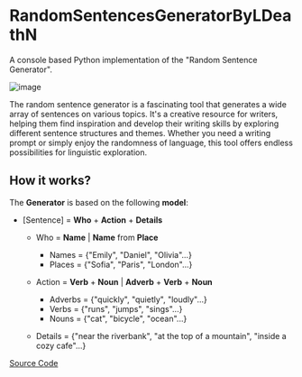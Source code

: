 # RandomSentencesGeneratorByLDeathN

A console based Python implementation of the "Random Sentence Generator".

![image](https://github.com/LDeathN/RandomSentencesGeneratorByLDeathN/assets/140381179/98636460-0ac0-48b9-8ca2-cbc11c09a02d)

The random sentence generator is a fascinating tool that generates a wide array of sentences on various topics. It's a creative resource for writers, helping them find inspiration and develop their writing skills by exploring different sentence structures and themes. Whether you need a writing prompt or simply enjoy the randomness of language, this tool offers endless possibilities for linguistic exploration.

## How it works?

The **Generator** is based on the following **model**:

* [Sentence] = **Who** + **Action** + **Details**
  
  * Who = **Name** | **Name** from **Place**

    * Names = {"Emily", "Daniel", "Olivia"...}
    * Places = {"Sofia", "Paris", "London"...}
      
  * Action = **Verb** + **Noun** | **Adverb** + **Verb** + **Noun**

    * Adverbs = {"quickly", "quietly", "loudly"...} 
    * Verbs = {"runs", "jumps",  "sings"...}
    * Nouns = {"cat", "bicycle", "ocean"...}

  * Details = {"near the riverbank", "at the top of a mountain", "inside a cozy cafe"...}

[Source Code](Practical_Project_Random_Sentences_Generator.py)

  
  

